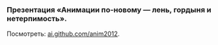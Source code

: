 ### Презентация «Анимации по-новому — лень, гордыня и нетерпимость».

Посмотреть: [ai.github.com/anim2012](http://ai.github.com/anim2012/).
